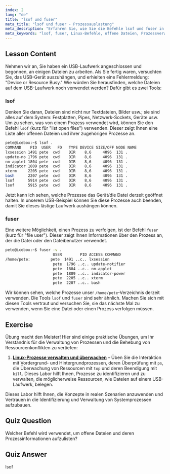 ```yaml
---
index: 2
lang: "de"
title: "lsof und fuser"
meta_title: "lsof und fuser - Prozessauslastung"
meta_description: "Erfahren Sie, wie Sie die Befehle lsof und fuser in Linux verwenden, um Prozesse zu identifizieren, die Dateien verwenden. Verstehen Sie Fehler wie 'Device or Resource Busy' und verwalten Sie offene Dateien effektiv."
meta_keywords: "lsof, fuser, Linux-Befehle, offene Dateien, Prozessverwaltung, Linux-Tutorial, Anfängerleitfaden, Gerät besetzt"
---
```


## Lesson Content

Nehmen wir an, Sie haben ein USB-Laufwerk angeschlossen und begonnen, an einigen Dateien zu arbeiten. Als Sie fertig waren, versuchten Sie, das USB-Gerät auszuhängen, und erhielten eine Fehlermeldung: "Device or Resource Busy." Wie würden Sie herausfinden, welche Dateien auf dem USB-Laufwerk noch verwendet werden? Dafür gibt es zwei Tools:

### lsof

Denken Sie daran, Dateien sind nicht nur Textdateien, Bilder usw.; sie sind alles auf dem System: Festplatten, Pipes, Netzwerk-Sockets, Geräte usw. Um zu sehen, was von einem Prozess verwendet wird, können Sie den Befehl `lsof` (kurz für "list open files") verwenden. Dieser zeigt Ihnen eine Liste aller offenen Dateien und ihrer zugehörigen Prozesse an.

```bash
pete@icebox:~$ lsof .
COMMAND    PID  USER   FD   TYPE DEVICE SIZE/OFF NODE NAME
lxsession 1491 pete  cwd    DIR    8,6     4096  131 .
update-no 1796 pete  cwd    DIR    8,6     4096  131 .
nm-applet 1804 pete  cwd    DIR    8,6     4096  131 .
indicator 1809 pete  cwd    DIR    8,6     4096  131 .
xterm     2205 pete  cwd    DIR    8,6     4096  131 .
bash      2207 pete  cwd    DIR    8,6     4096  131 .
lsof      5914 pete  cwd    DIR    8,6     4096  131 .
lsof      5915 pete  cwd    DIR    8,6     4096  131 .
```

Jetzt kann ich sehen, welche Prozesse das Gerät/die Datei derzeit geöffnet halten. In unserem USB-Beispiel können Sie diese Prozesse auch beenden, damit Sie dieses lästige Laufwerk aushängen können.

### fuser

Eine weitere Möglichkeit, einen Prozess zu verfolgen, ist der Befehl `fuser` (kurz für "file user"). Dieser zeigt Ihnen Informationen über den Prozess an, der die Datei oder den Dateibenutzer verwendet.

```bash
pete@icebox:~$ fuser -v .
                     USER        PID ACCESS COMMAND
/home/pete:         pete  1491 ..c.. lxsession
                     pete  1796 ..c.. update-notifier
                     pete  1804 ..c.. nm-applet
                     pete  1809 ..c.. indicator-power
                     pete  2205 ..c.. xterm
                     pete  2207 ..c.. bash
```

Wir können sehen, welche Prozesse unser `/home/pete`-Verzeichnis derzeit verwenden. Die Tools `lsof` und `fuser` sind sehr ähnlich. Machen Sie sich mit diesen Tools vertraut und versuchen Sie, sie das nächste Mal zu verwenden, wenn Sie eine Datei oder einen Prozess verfolgen müssen.

## Exercise

Übung macht den Meister! Hier sind einige praktische Übungen, um Ihr Verständnis für die Verwaltung von Prozessen und die Behebung von Ressourcenkonflikten zu vertiefen:

1. **[Linux-Prozesse verwalten und überwachen](https://labex.io/de/labs/comptia-manage-and-monitor-linux-processes-590864)** – Üben Sie die Interaktion mit Vordergrund- und Hintergrundprozessen, deren Überprüfung mit `ps`, die Überwachung von Ressourcen mit `top` und deren Beendigung mit `kill`. Dieses Labor hilft Ihnen, Prozesse zu identifizieren und zu verwalten, die möglicherweise Ressourcen, wie Dateien auf einem USB-Laufwerk, belegen.

Dieses Labor hilft Ihnen, die Konzepte in realen Szenarien anzuwenden und Vertrauen in die Identifizierung und Verwaltung von Systemprozessen aufzubauen.

## Quiz Question

Welcher Befehl wird verwendet, um offene Dateien und deren Prozessinformationen aufzulisten?

## Quiz Answer

lsof
